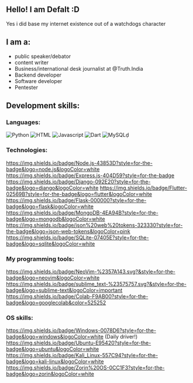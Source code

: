 ## Hello! I am Defalt :D

Yes i did base my internet existence out of a watchdogs character 

## I am a:
- public speaker/debator
- content writer
- Business/international desk journalist at @Truth.India
- Backend developer
- Software developer
- Pentester

## Development skills:
### Languages:

![Python](https://img.shields.io/badge/Python-3776AB?style=for-the-badge&logo=python&logoColor=white)
![HTML](https://img.shields.io/badge/HTML-239120?style=for-the-badge&logo=html5&logoColor=white)
![Javascript](https://img.shields.io/badge/JavaScript-F7DF1E?style=for-the-badge&logo=javascript&logoColor=black)
![Dart](https://img.shields.io/badge/Dart-0175C2?style=for-the-badge&logo=dart&logoColor=white)
![MySQLḍ](https://img.shields.io/badge/MySQL-00000F?style=for-the-badge&logo=mysql&logoColor=white)

### Technologies:

https://img.shields.io/badge/Node.js-43853D?style=for-the-badge&logo=node.js&logoColor=white
https://img.shields.io/badge/Express.js-404D59?style=for-the-badge
https://img.shields.io/badge/Django-092E20?style=for-the-badge&logo=django&logoColor=white
https://img.shields.io/badge/Flutter-02569B?style=for-the-badge&logo=flutter&logoColor=white
https://img.shields.io/badge/Flask-000000?style=for-the-badge&logo=flask&logoColor=white
https://img.shields.io/badge/MongoDB-4EA94B?style=for-the-badge&logo=mongodb&logoColor=white
https://img.shields.io/badge/json%20web%20tokens-323330?style=for-the-badge&logo=json-web-tokens&logoColor=pink
https://img.shields.io/badge/SQLite-07405E?style=for-the-badge&logo=sqlite&logoColor=white

### My programming tools:

https://img.shields.io/badge/NeoVim-%2357A143.svg?&style=for-the-badge&logo=neovim&logoColor=white
https://img.shields.io/badge/sublime_text-%23575757.svg?&style=for-the-badge&logo=sublime-text&logoColor=important
https://img.shields.io/badge/Colab-F9AB00?style=for-the-badge&logo=googlecolab&color=525252

### OS skills:

https://img.shields.io/badge/Windows-0078D6?style=for-the-badge&logo=windows&logoColor=white (Daily driver!)
https://img.shields.io/badge/Ubuntu-E95420?style=for-the-badge&logo=ubuntu&logoColor=white
https://img.shields.io/badge/Kali_Linux-557C94?style=for-the-badge&logo=kali-linux&logoColor=white
https://img.shields.io/badge/Zorin%20OS-0CC1F3?style=for-the-badge&logo=zorin&logoColor=white